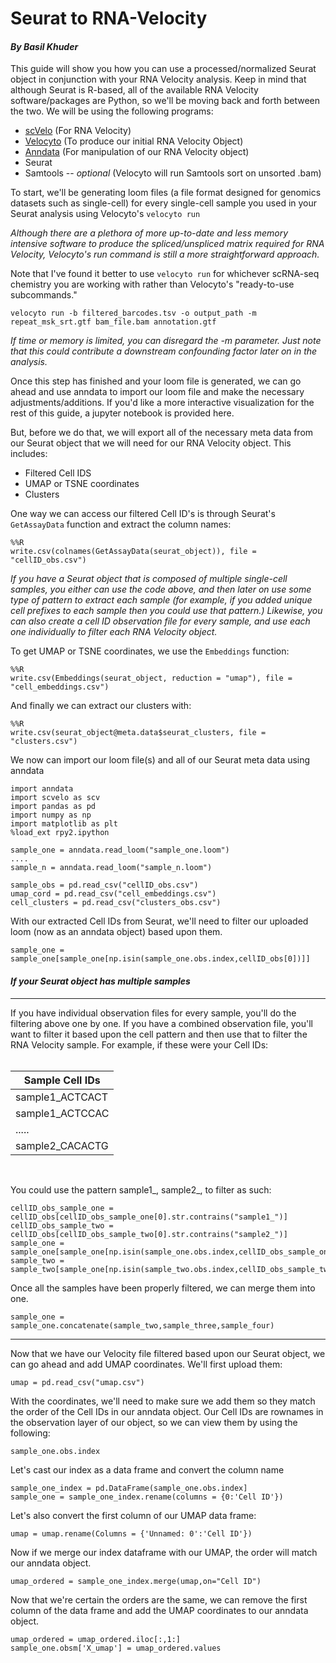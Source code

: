 # Seurat to RNA-Velocity
#### *By Basil Khuder*

This guide will show you how you can use a processed/normalized Seurat object in conjunction with your RNA Velocity analysis. Keep in mind that although Seurat is R-based, all of the available RNA Velocity software/packages are Python, so we'll be moving back and forth between the two. We will be using the following programs: <br>

- [scVelo](https://github.com/theislab/scvelo) (For RNA Velocity)
- [Velocyto](http://velocyto.org/) (To produce our initial RNA Velocity Object)
- [Anndata](https://icb-anndata.readthedocs-hosted.com/en/stable/) (For manipulation of our RNA Velocity object)
- Seurat
- Samtools 
 -- *optional* (Velocyto will run Samtools sort on unsorted .bam)

To start, we'll be generating loom files (a file format designed for genomics datasets such as single-cell) for every single-cell sample you used in your Seurat analysis using Velocyto's ```velocyto run```

*Although there are a plethora of more up-to-date and less memory intensive software to produce the spliced/unspliced matrix required
for RNA Velocity, Velocyto's run command is still a more straightforward approach.*

Note that I've found it better to use ```velocyto run``` 
for whichever scRNA-seq chemistry you are working with rather than Velocyto's "ready-to-use subcommands." 
```
velocyto run -b filtered_barcodes.tsv -o output_path -m repeat_msk_srt.gtf bam_file.bam annotation.gtf
```
*If time or memory is limited, you can disregard the -m parameter. Just note that this could contribute a downstream confounding factor
later on in the analysis.*

Once this step has finished and your loom file is generated, we can go ahead and use anndata to import our loom file and make the necessary adjustments/additions. If you'd like a more interactive visualization for the rest of this guide,
a jupyter notebook is provided here.

But, before we do that, we will export all of the necessary meta data from our Seurat object that we will need for our RNA Velocity object. This includes:

- Filtered Cell IDS
- UMAP or TSNE coordinates
- Clusters

One way we can access our filtered Cell ID's is through Seurat's ```GetAssayData``` function and extract the column names:

```
%%R
write.csv(colnames(GetAssayData(seurat_object)), file = "cellID_obs.csv")
```
*If you have a Seurat object that is composed of multiple single-cell samples, you either can use the code above, and then later
on use some type of pattern to extract each sample (for example, if you added unique cell prefixes to each sample then you
could use that pattern.)  Likewise, you can also create a cell ID observation file for every sample, and use each one 
individually to filter each RNA Velocity object.*

To get UMAP or TSNE coordinates, we use the ```Embeddings``` function:
```
%%R
write.csv(Embeddings(seurat_object, reduction = "umap"), file = "cell_embeddings.csv")
```
And finally we can extract our clusters with: 

```
%%R
write.csv(seurat_object@meta.data$seurat_clusters, file = "clusters.csv")
```

We now can import our loom file(s) and all of our Seurat meta data using anndata

```
import anndata
import scvelo as scv
import pandas as pd
import numpy as np
import matplotlib as plt
%load_ext rpy2.ipython

sample_one = anndata.read_loom("sample_one.loom")
....
sample_n = anndata.read_loom("sample_n.loom")

sample_obs = pd.read_csv("cellID_obs.csv")
umap_cord = pd.read_csv("cell_embeddings.csv")
cell_clusters = pd.read_csv("clusters_obs.csv")
```

With our extracted Cell IDs from Seurat, we'll need to filter our uploaded loom (now as an anndata object) based upon them.  

```
sample_one = sample_one[sample_one[np.isin(sample_one.obs.index,cellID_obs[0])]]
```
#### *If your Seurat object has multiple samples*<br>
-------------------------------------------------
If you have individual observation files for every sample, you'll do the filtering above one by one.  If you have a combined observation file, you'll want to filter it based upon the cell pattern and then use that to filter the RNA Velocity sample. For example, if these
were your Cell IDs:
<br><br>

| Sample Cell IDs | 
| ------------- | 
| sample1_ACTCACT |
| sample1_ACTCCAC |
|  .....          |
| sample2_CACACTG |

<br>

You could use the pattern sample1_, sample2_, to filter as such:

```
cellID_obs_sample_one = cellID_obs[cellID_obs_sample_one[0].str.contrains("sample1_")]
cellID_obs_sample_two = cellID_obs[cellID_obs_sample_two[0].str.contrains("sample2_")]
sample_one = sample_one[sample_one[np.isin(sample_one.obs.index,cellID_obs_sample_one)]]
sample_two = sample_two[sample_one[np.isin(sample_two.obs.index,cellID_obs_sample_two)]]
```
Once all the samples have been properly filtered, we can merge them into one. 
```
sample_one = sample_one.concatenate(sample_two,sample_three,sample_four)
```
-------------------------------------------------
Now that we have our Velocity file filtered based upon our Seurat object, we can go ahead and add UMAP coordinates. We'll first upload them:
```
umap = pd.read_csv("umap.csv")
```

With the coordinates, we'll need to make sure we add them so they match the order of the Cell IDs in our anndata object. Our Cell IDs are rownames in the observation layer of our object, so we can view them by using the following:

```
sample_one.obs.index
```
Let's cast our index as a data frame and convert the column name

```
sample_one_index = pd.DataFrame(sample_one.obs.index]
sample_one = sample_one_index.rename(columns = {0:'Cell ID'})
```
Let's also convert the first column of our UMAP data frame:

```
umap = umap.rename(Columns = {'Unnamed: 0':'Cell ID'})
```
Now if we merge our index dataframe with our UMAP, the order will match our anndata object.
```
umap_ordered = sample_one_index.merge(umap,on="Cell ID")
```
Now that we're certain the orders are the same, we can remove the first column of the data frame and add the UMAP coordinates to our anndata object.
```
umap_ordered = umap_ordered.iloc[:,1:]
sample_one.obsm['X_umap'] = umap_ordered.values
```
